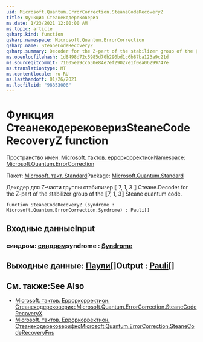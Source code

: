 ```yaml
---
uid: Microsoft.Quantum.ErrorCorrection.SteaneCodeRecoveryZ
title: Функция Стеанекодерековериз
ms.date: 1/23/2021 12:00:00 AM
ms.topic: article
qsharp.kind: function
qsharp.namespace: Microsoft.Quantum.ErrorCorrection
qsharp.name: SteaneCodeRecoveryZ
qsharp.summary: Decoder for the Z-part of the stabilizer group of the ⟦7, 1, 3⟧ Steane quantum code.
ms.openlocfilehash: 1d8498d72c5985d70b290bd1c6b87ba123a9c21d
ms.sourcegitcommit: 71605ea9cc630e84e7ef29027e1f0ea06299747e
ms.translationtype: MT
ms.contentlocale: ru-RU
ms.lasthandoff: 01/26/2021
ms.locfileid: "98853008"
---
```

# <a name="steanecoderecoveryz-function"></a><span data-ttu-id="e0be7-102">Функция Стеанекодерековериз</span><span class="sxs-lookup"><span data-stu-id="e0be7-102">SteaneCodeRecoveryZ function</span></span>

<span data-ttu-id="e0be7-103">Пространство имен: [Microsoft. тактов. ерроркорректион](xref:Microsoft.Quantum.ErrorCorrection)</span><span class="sxs-lookup"><span data-stu-id="e0be7-103">Namespace: [Microsoft.Quantum.ErrorCorrection](xref:Microsoft.Quantum.ErrorCorrection)</span></span>

<span data-ttu-id="e0be7-104">Пакет: [Microsoft. такт. Standard](https://nuget.org/packages/Microsoft.Quantum.Standard)</span><span class="sxs-lookup"><span data-stu-id="e0be7-104">Package: [Microsoft.Quantum.Standard](https://nuget.org/packages/Microsoft.Quantum.Standard)</span></span>


<span data-ttu-id="e0be7-105">Декодер для Z-части группы стабилизер ⟦ 7, 1, 3 ⟧ Стеане.</span><span class="sxs-lookup"><span data-stu-id="e0be7-105">Decoder for the Z-part of the stabilizer group of the ⟦7, 1, 3⟧ Steane quantum code.</span></span>

```qsharp
function SteaneCodeRecoveryZ (syndrome : Microsoft.Quantum.ErrorCorrection.Syndrome) : Pauli[]
```


## <a name="input"></a><span data-ttu-id="e0be7-106">Входные данные</span><span class="sxs-lookup"><span data-stu-id="e0be7-106">Input</span></span>

### <a name="syndrome--syndrome"></a><span data-ttu-id="e0be7-107">синдром: [синдром](xref:Microsoft.Quantum.ErrorCorrection.Syndrome)</span><span class="sxs-lookup"><span data-stu-id="e0be7-107">syndrome : [Syndrome](xref:Microsoft.Quantum.ErrorCorrection.Syndrome)</span></span>





## <a name="output--pauli"></a><span data-ttu-id="e0be7-108">Выходные данные: [Паули](xref:microsoft.quantum.lang-ref.pauli)[]</span><span class="sxs-lookup"><span data-stu-id="e0be7-108">Output : [Pauli](xref:microsoft.quantum.lang-ref.pauli)[]</span></span>



## <a name="see-also"></a><span data-ttu-id="e0be7-109">См. также:</span><span class="sxs-lookup"><span data-stu-id="e0be7-109">See Also</span></span>

- [<span data-ttu-id="e0be7-110">Microsoft. тактов. Ерроркорректион. Стеанекодерековерикс</span><span class="sxs-lookup"><span data-stu-id="e0be7-110">Microsoft.Quantum.ErrorCorrection.SteaneCodeRecoveryX</span></span>](xref:Microsoft.Quantum.ErrorCorrection.SteaneCodeRecoveryX)
- [<span data-ttu-id="e0be7-111">Microsoft. тактов. Ерроркорректион. Стеанекодерековерифнс</span><span class="sxs-lookup"><span data-stu-id="e0be7-111">Microsoft.Quantum.ErrorCorrection.SteaneCodeRecoveryFns</span></span>](xref:Microsoft.Quantum.ErrorCorrection.SteaneCodeRecoveryFns)
